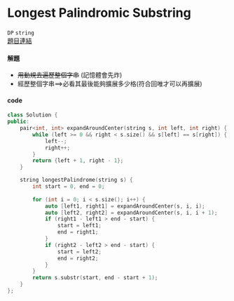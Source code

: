 # Longest Palindromic Substring

`DP` `string`  
[題目連結](https://leetcode.com/problems/longest-palindromic-substring/description/)

#### 解題

* ~~用動規去遍歷整個字串~~ (記憶體會先炸)
* 經歷整個字串==>必看其最後能夠擴展多少格(符合回唯才可以再擴展)



#### code


```cpp
class Solution {
public:
    pair<int, int> expandAroundCenter(string s, int left, int right) {
        while (left >= 0 && right < s.size() && s[left] == s[right]) {
            left--;
            right++;
        }
        return {left + 1, right - 1};
    }

    string longestPalindrome(string s) {
        int start = 0, end = 0;
        
        for (int i = 0; i < s.size(); i++) {
            auto [left1, right1] = expandAroundCenter(s, i, i);
            auto [left2, right2] = expandAroundCenter(s, i, i + 1);
            if (right1 - left1 > end - start) {
                start = left1;
                end = right1;
            }
            if (right2 - left2 > end - start) {
                start = left2;
                end = right2;
            }
        }
        return s.substr(start, end - start + 1);
    }
};
```

